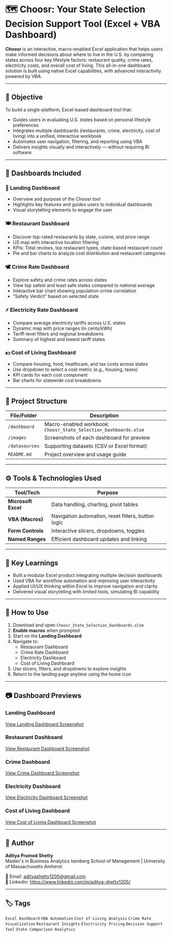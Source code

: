 # 🗺️ Choosr: Your State Selection Decision Support Tool (Excel + VBA Dashboard)

**Choosr** is an interactive, macro-enabled Excel application that helps users make informed decisions about where to live in the U.S. by comparing states across four key lifestyle factors: restaurant quality, crime rates, electricity costs, and overall cost of living. This all-in-one dashboard solution is built using native Excel capabilities, with advanced interactivity powered by VBA.

---

## 🎯 Objective

To build a single-platform, Excel-based dashboard tool that:

- Guides users in evaluating U.S. states based on personal lifestyle preferences
- Integrates multiple dashboards (restaurants, crime, electricity, cost of living) into a unified, interactive workbook
- Automates user navigation, filtering, and reporting using VBA
- Delivers insights visually and interactively — without requiring BI software

---

## 🧩 Dashboards Included

### 🔹 Landing Dashboard
- Overview and purpose of the Choosr tool
- Highlights key features and guides users to individual dashboards
- Visual storytelling elements to engage the user

### 🍽️ Restaurant Dashboard
- Discover top-rated restaurants by state, cuisine, and price range
- US map with interactive location filtering
- KPIs: Total reviews, top restaurant types, state-based restaurant count
- Pie and bar charts to analyze cost distribution and restaurant categories

### 🕊️ Crime Rate Dashboard
- Explore safety and crime rates across states
- View top safest and least safe states compared to national average
- Interactive bar chart showing population-crime correlation
- “Safety Verdict” based on selected state

### ⚡ Electricity Rate Dashboard
- Compare average electricity tariffs across U.S. states
- Dynamic map with price ranges (in cents/kWh)
- Tariff-level filters and regional breakdowns
- Summary of highest and lowest tariff states

### 💵 Cost of Living Dashboard
- Compare housing, food, healthcare, and tax costs across states
- Use dropdown to select a cost metric (e.g., housing, taxes)
- KPI cards for each cost component
- Bar charts for statewide cost breakdowns

---

## 📁 Project Structure

| File/Folder     | Description                                                        |
|-----------------|--------------------------------------------------------------------|
| `/dashboard`    | Macro-enabled workbook: `Choosr_State_Selection_Dashboards.xlsm`             |
| `/images`       | Screenshots of each dashboard for preview                         |
| `/datasources`         | Supporting datasets (CSV or Excel format)               |
| `README.md`     | Project overview and usage guide                                   |

---

## ⚙️ Tools & Technologies Used

| Tool/Tech        | Purpose                                              |
|------------------|------------------------------------------------------|
| **Microsoft Excel** | Data handling, charting, pivot tables              |
| **VBA (Macros)**     | Navigation automation, reset filters, button logic |
| **Form Controls**    | Interactive slicers, dropdowns, toggles            |
| **Named Ranges**     | Efficient dashboard updates and linking            |

---

## 🧠 Key Learnings

- Built a modular Excel product integrating multiple decision dashboards
- Used VBA for workflow automation and improving user interactivity
- Applied UI/UX thinking within Excel to improve navigation and clarity
- Delivered visual storytelling with limited tools, simulating BI capability

---

## 🚀 How to Use

1. Download and open `Choosr_State_Selection_Dashboards.xlsm`
2. **Enable macros** when prompted
3. Start on the **Landing Dashboard**
4. Navigate to:
   - Restaurant Dashboard
   - Crime Rate Dashboard
   - Electricity Dashboard
   - Cost of Living Dashboard
5. Use slicers, filters, and dropdowns to explore insights
6. Return to the landing page anytime using the home icon

---

## 📷 Dashboard Previews

### Landing Dashboard

[View Landing Dashboard Screenshot](images/Landing_Dashboard.png)

### Restaurant Dashboard
[View Restaurant Dashboard Screenshot](images/Restaurant_Dashboard.png)

### Crime Dashboard
[View Crime Dashboard Screenshot](images/Crime_Dashboard.png)

### Electricity Dashboard
[View Electricity Dashboard Screenshot](images/Electricity_Dashboard.png)

### Cost of Living Dashboard
[View Cost of Living Dashboard Screenshot](images/CostofLiving_Dashboard.png)

---

## 👤 Author

**Aditya Pramod Shetty**  
Master's in Business Analytics 
Isenberg School of Management | University of Massachusetts Amherst

📧 Email: adityashetty1205@gmail.com  
🔗 Linkedin: https://www.linkedin.com/in/aditya-shetty1205/

---

## 🏷️ Tags

`Excel Dashboard` `VBA Automation` `Cost of Living Analysis` `Crime Rate Visualization` `Restaurant Insights` `Electricity Pricing` `Decision Support Tool` `State Comparison Analytics`
